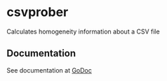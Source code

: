 csvprober
=========

Calculates homogeneity information about a CSV file

Documentation
-------------

See documentation at [GoDoc](https://godoc.org/github.com/the42/csvprober)
